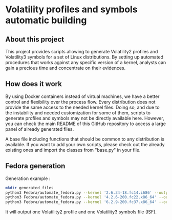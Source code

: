 # Volatility profiles and symbols automatic building 

## About this project

This project provides scripts allowing to generate Volatility2 profiles and Volatility3 symbols for a set of Linux distributions. By setting up automated procedures that works against any specific version of a kernel, analysts can gain a precious time and concentrate on their evidences. 

## How does it work

By using Docker containers instead of virtual machines, we have a better control and flexibility over the process flow. 
Every distribution does not provide the same access to the needed kernel files. Doing so, and due to the instability and needed customization for some of them, scripts to generate profiles and symbols may not be directly available here. However, you can check the main README of this GitHub repository to access a large panel of already generated files. 

A base file including functions that should be common to any distribution is available. If you want to add your own scripts, please check out the already existing ones and import the classes from "base.py" in your file.

## Fedora generation 

Generation example :

```sh
mkdir generated_files
python3 Fedora/automate_fedora.py --kernel '2.6.34-18.fc14.i686' --output-dir generated_files
python3 Fedora/automate_fedora.py --kernel '4.2.6-200.fc22.x86_64' --output-dir generated_files
python3 Fedora/automate_fedora.py --kernel '6.2.9-200.fc37.x86_64' --output-dir generated_files
```

It will output one Volatility2 profile and one Volatility3 symbols file (ISF).